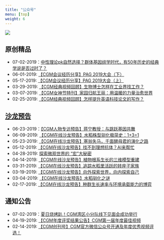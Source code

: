 ```yaml
---
title: "公众号"
menu: [top]
weight: 6
---
```


![](https://i.imgur.com/Po6sFb9.jpg)

## 原创精品

- 07-02-2019：[中性理论pk自然选择？群体基因组学时代，有50年历史的经典学说是否过时了？](https://mp.weixin.qq.com/s/8fryXF-tHsQVVbhN8scZ4A)
- 06-01-2019: [【CGM会议经历分享】PAG 2019大会（下）](https://mp.weixin.qq.com/s/ZRVFE34R55kAZNZKC90HWQ)
- 05-17-2019: [【CGM会议经历分享】PAG 2019大会（上）](https://mp.weixin.qq.com/s/OI9aPG307m41rrCseWUTAw)
- 03-29-2019: [【CGM经典视频回顾】生物博士怎样在工业界找工作？](https://mp.weixin.qq.com/s/2d4LuVwSzL2gYiG8ibMntQ)
- 03-07-2019: [【CGM女神节特刊】家园归航王丽：用温暖的力量治愈世界](https://mp.weixin.qq.com/s/kTltC7ZCQYdUrESppC2FgQ)
- 02-25-2019: [【CGM经典视频回顾】怎样提升英语科技论文的写作？](https://mp.weixin.qq.com/s/BMAiRtL0BzLpso6PEef0pQ)

## [沙龙预告](https://mp.weixin.qq.com/s/EI27kz7iLpY5akuTZI3Cow)

- 06-23-2019：[【CGM人物专访预告】蒋宁教授：与跳跃基因共舞](https://mp.weixin.qq.com/s/58wWPx4kpRtK9sfxMU1RAA)
- 06-09-2019: [【CGM在线沙龙预告】水稻株型驯化极简史：1+3=1](https://mp.weixin.qq.com/s/59TG-D3p4hynUeFEKurHPg)
- 05-23-2019: [【CGM在线沙龙预告】塞翁失马，千面酵母君的演化之路](https://mp.weixin.qq.com/s/GxTXFgBBVD1c40IYx16SPw)
- 05-12-2019: [【CGM在线沙龙预告】找不到理想抗体？AI来帮忙](https://mp.weixin.qq.com/s/GloI0babGSv1RfOkaiAm3Q)
- 04-28-2019: [探索微观世界的 “宏”大秘密](https://mp.weixin.qq.com/s/8CyF_kbHImwJ-2QQK7jTZw)
- 04-14-2019: [【CGM在线沙龙预告】植物根系生长的三维模型重建](https://mp.weixin.qq.com/s/ncJK0o3o7_VqS6UO8k7g3Q)
- 03-31-2019: [【CGM在线沙龙预告】追踪水稻里活跃的转座子家族](https://mp.weixin.qq.com/s/f9B404Rs7T7GMWCEPjyqeQ)
- 03-19-2019: [【CGM在线沙龙预告】向外探索世界，向内探索自己](https://mp.weixin.qq.com/s/w3eh346PhGAbimJoZ0Asow)
- 03-04-2019: [【CGM在线沙龙预告】水稻驯化之谜](https://mp.weixin.qq.com/s/3equhiJJfcfVSIHj3h5l3g)
- 02-17-2019: [【CGM在线沙龙预告】种群生长速率与环境承载能力的博弈](https://mp.weixin.qq.com/s/P02gI9MBkOe854aPCSRu4Q)

## 通知公告

- 07-02-2019：[夏日烧烤趴！CGM湾区小分队线下见面会成功举行](https://mp.weixin.qq.com/s/v47SgezRmmVpW7qhc6SbDQ)
- 04-19-2019: [【CGM年度评奖结果公告】CGM第一届年度最佳视频](https://mp.weixin.qq.com/s/5ehp8kfhPubmNV8k9ZFRnw)
- 02-14-2019: [【CGM创刊号】CGM官方微信公众号开通及年度优秀视频评选！](https://mp.weixin.qq.com/s/IbU7aX7-ZN_d8LGmZkvZBg)
